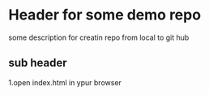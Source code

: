 # Header for some demo repo 
 some description for creatin repo from local to git hub


 ## sub header
 1.open index.html in ypur browser
 